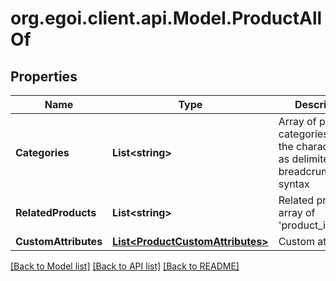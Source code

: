 
# org.egoi.client.api.Model.ProductAllOf

## Properties

Name | Type | Description | Notes
------------ | ------------- | ------------- | -------------
**Categories** | **List&lt;string&gt;** | Array of product categories, using the character &#39;&gt;&#39; as delimiter for the breadcrumb                                 syntax | [optional] 
**RelatedProducts** | **List&lt;string&gt;** | Related products, array of &#39;product_identifier&#39; | [optional] 
**CustomAttributes** | [**List&lt;ProductCustomAttributes&gt;**](ProductCustomAttributes.md) | Custom attributes | [optional] 

[[Back to Model list]](../README.md#documentation-for-models)
[[Back to API list]](../README.md#documentation-for-api-endpoints)
[[Back to README]](../README.md)

